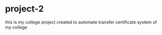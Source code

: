 # project-2
this is my college project created to automate transfer certificate system of my college
